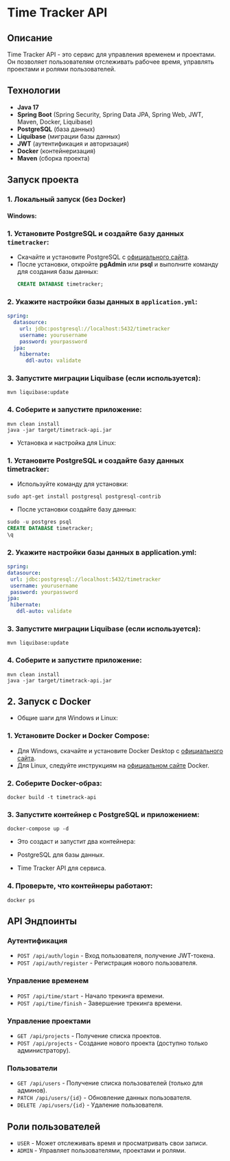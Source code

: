 # Time Tracker API

## Описание
Time Tracker API - это сервис для управления временем и проектами. Он позволяет пользователям отслеживать рабочее время, управлять проектами и ролями пользователей.

## Технологии
- **Java 17**
- **Spring Boot** (Spring Security, Spring Data JPA, Spring Web, JWT, Maven, Docker, Liquibase)
- **PostgreSQL** (база данных)
- **Liquibase** (миграции базы данных)
- **JWT** (аутентификация и авторизация)
- **Docker** (контейнеризация)
- **Maven** (сборка проекта)

## Запуск проекта

### 1. Локальный запуск (без Docker)

#### Windows:
### 1. Установите PostgreSQL и создайте базу данных `timetracker`:
   - Скачайте и установите PostgreSQL с [официального сайта](https://www.postgresql.org/download/windows/).
   - После установки, откройте **pgAdmin** или **psql** и выполните команду для создания базы данных:
     ```sql
     CREATE DATABASE timetracker;
     ```

### 2. Укажите настройки базы данных в `application.yml`:
   ```yaml
   spring:
     datasource:
       url: jdbc:postgresql://localhost:5432/timetracker
       username: yourusername
       password: yourpassword
     jpa:
       hibernate:
         ddl-auto: validate
```
### 3. Запустите миграции Liquibase (если используется):
```
mvn liquibase:update
```
### 4. Соберите и запустите приложение:
```
mvn clean install
java -jar target/timetrack-api.jar
```
- Установка и настройка для Linux:
### 1. Установите PostgreSQL и создайте базу данных timetracker:

- Используйте команду для установки:
```
sudo apt-get install postgresql postgresql-contrib
```
- После установки создайте базу данных:
```sql
sudo -u postgres psql
CREATE DATABASE timetracker;
\q
```
### 2. Укажите настройки базы данных в application.yml:
   ```yaml
spring:
  datasource:
    url: jdbc:postgresql://localhost:5432/timetracker
    username: yourusername
    password: yourpassword
  jpa:
    hibernate:
      ddl-auto: validate
```
### 3. Запустите миграции Liquibase (если используется):
```
mvn liquibase:update
```
### 4. Соберите и запустите приложение:
```
mvn clean install
java -jar target/timetrack-api.jar
```
## 2. Запуск с Docker
- Общие шаги для Windows и Linux:
### 1. Установите Docker и Docker Compose:

- Для Windows, скачайте и установите Docker Desktop с [официального сайта](https://docs.docker.com/desktop/setup/install/windows-install/).
- Для Linux, следуйте инструкциям на [официальном сайте](https://docs.docker.com/engine/install/) Docker.
### 2. Соберите Docker-образ:
```
docker build -t timetrack-api
```
### 3. Запустите контейнер с PostgreSQL и приложением:
```
docker-compose up -d
```
- Это создаст и запустит два контейнера:

- PostgreSQL для базы данных.
- Time Tracker API для сервиса.
### 4. Проверьте, что контейнеры работают:
```
docker ps
```
## API Эндпоинты

### Аутентификация
- `POST /api/auth/login` - Вход пользователя, получение JWT-токена.
- `POST /api/auth/register` - Регистрация нового пользователя.
### Управление временем
- `POST /api/time/start` - Начало трекинга времени.
- `POST /api/time/finish` - Завершение трекинга времени.
### Управление проектами
- `GET /api/projects` - Получение списка проектов.
- `POST /api/projects` - Создание нового проекта (доступно только администратору).
### Пользователи
- `GET /api/users` - Получение списка пользователей (только для админов).
- `PATCH /api/users/{id}` - Обновление данных пользователя.
- `DELETE /api/users/{id}` - Удаление пользователя.
## Роли пользователей
- `USER` - Может отслеживать время и просматривать свои записи.
- `ADMIN` - Управляет пользователями, проектами и ролями.
